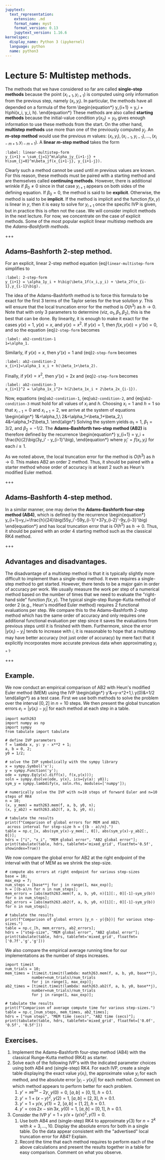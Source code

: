 ```yaml
---
jupytext:
  text_representation:
    extension: .md
    format_name: myst
    format_version: 0.13
    jupytext_version: 1.16.6
kernelspec:
  display_name: Python 3 (ipykernel)
  language: python
  name: python3
---
```


# Lecture 5: Multistep methods.

The methods that we have considered so far are called **single-step methods** because the point $(x_{i+1}, y_{i+1})$ is computed using only information from the previous step, namely $(x_i, y_i)$.
In particular, the methods have all depended on a formula of the form 
\begin{equation*}
y_{i+1} = y_i + h\phi(x_i, y_i, h).
\end{equation*}
These methods are also called **starting methods** because the initial-value condition $y(x_0)=y_0$ gives enough information to use these methods from the start.
On the other hand, **multistep methods** use more than one of the previously computed $y_j$.
An **$m$-step method** would use the previous $m$ values: $(x_i,y_i), (x_{i-1},y_{i-1}),\dots, (x_{i-m+1},y_{i-m+1})$.
A **linear $m$-step method** takes the form
```{math}
:label: linear-multistep-form
y_{i+1} = \sum_{j=1}^m\alpha_jy_{i+1-j} + h\sum_{j=0}^m\beta_jf(x_{i+1-j}, y_{i+1-j}).
```
Clearly such a method cannot be used until $m$ previous values are known.
For this reason, these methods must be paired with a starting method and are themselves called **continuing methods**.
However, there is additional wrinkle if $\beta_0\ne 0$ since in that case $y_{i+1}$ appears on both sides of the defining equation.
If $\beta_0=0$, the method is said to be **explicit**.
Otherwise, the method is said to be **implicit**.
If the method is implicit and the function $f(x, y)$ is linear in $y$, then it is easy to solve for $y_{i+1}$ once the specific IVP is given, but in practice this is often not the case.
We will consider implicit methods in the next lecture.
For now, we concentrate on the case of explicit methods.
Some of the most popular explicit linear multistep methods are the _Adams–Bashforth methods_.

+++

## Adams–Bashforth 2-step method.

For an explicit, linear $2$-step method equation {eq}`linear-multistep-form` simplifies to
```{math}
:label: 2-step-form
y_{i+1} = \alpha_1y_i + h\big(\beta_1f(x_i,y_i) + \beta_2f(x_{i-1},y_{i-1}\big).
```
The idea of the Adams–Bashforth method is to force this formula to be exact for the first 3 terms of the Taylor series for the true solution $y$.
This will ensure that the local truncation error for the method is $O(h^3)$ as $h\to 0$.
Note that with only $3$ parameters to determine (viz, $\alpha_1, \beta_1, \beta_2)$, this is the best that can be done.
By linearity, it is enough to make it exact for the cases $y(x)=1$, $y(x)=x$, and $y(x)=x^2$.
If $y(x)=1$, then $f(x,y(x)) = y'(x) = 0$, and so the equation {eq}`2-step-form` becomes
```{math}
:label: ab2-condition-1
1=\alpha_1.
```
Similarly, if $y(x)=x$, then $y'(x)=1$ and {eq}`2-step-form` becomes
```{math}
:label: ab2-condition-2
x_{i+1}=\alpha_1 x_i + h(\beta_1+\beta_2).
```
Finally, if $y(x)=x^2$, then $y'(x)=2x$ and {eq}`2-step-form` becomes
```{math}
:label: ab2-condition-3
x_{i+1}^2 = \alpha_1x_i^2+ h(2\beta_1x_i + 2\beta_2x_{i-1}).
```
Now, equations {eq}`ab2-condition-1`, {eq}`ab2-condition-2`, and {eq}`ab2-condition-3` must hold for all values of $x_i$ and $h$.
Choosing $x_{i}=1$ and $h=1$ so that $x_{i-1}=0$ and $x_{i+1}=2$, we arrive at the system of equations
\begin{align*}
1&=\alpha_1,\\
2&=\alpha_1+\beta_1+\beta_2,\\
4&=\alpha_1+2\beta_1.
\end{align*}
Solving the system yields $\alpha_1=1$, $\beta_1=3/2$, and $\beta_2=-1/2$.
The **Adams–Bashforth two-step method (AB2)** is therefore defined by the recurrence
\begin{equation*}
y_{i+1} = y_i + \frac{h}{2}\big(3y_i' - y_{i-1}'\big),
\end{equation*}
where $y_i' = f(x_i, y_i)$ for each $i\ge 1$.

As we noted above, the local truncation error for the method is $O(h^3)$ as $h\to 0$.
This makes AB2 an order $2$ method.
Thus, it should be paired with a starter method whose order of accuracy is at least $2$ such as Heun's modified Euler method.

+++

## Adams–Bashforth 4-step method.

In a similar manner, one may derive the **Adams–Bashforth four-step method (AB4)**, which is defined by the recurrence
\begin{equation*}
y_{i+1}=y_i+\frac{h}{24}\big(55y_i'-59y_{i-1}'+37y_{i-2}'-9y_{i-3}'\big)
\end{equation*}
and has local truncation error that is $O(h^5)$ as $h\to 0$.
Thus, it should be paired with an order $4$ starting method such as the classical RK4 method.

+++

## Advantages and disadvantages.

The disadvantage of a multistep method is that it is typically slightly more difficult to implement than a single-step method.
It even requires a single-step method to get started.
However, there tends to be a major gain in order of accuracy per work.
We usually measure the work per step of a numerical method based on the number of times that we need to evaluate the "right-hand side" function $f(x,y)$.
The typical single-step Runge-Kutta method of order 2 (e.g., Heun's modified Euler method) requires 2 functional evaluations per step.
We compare this to the Adams–Bashforth 2-step method which has the same order of accuracy and only requires one additional functional evaluation per step since it saves the evaluations from previous steps until it is finished with them.
Furthermore, since the error $|y(x_i)-y_i|$ tends to increase with $i$, it is reasonable to hope that a multistep may have better accuracy (not just order of accuracy) by mere fact that it explicitly incorporates more accurate previous data when approximating $y_{i+1}$.

+++

## Example.

We now conduct an empirical comparison of AB2 with Heun's modified Euler method (MEM) using the IVP
\begin{align*}
y'&=y-x^2+1,\\
y(0)&=1/2
\end{align*}
as a test case.
First we use both methods to solve the problem over the interval $[0,2]$ in $n=10$ steps.
We then present the global truncation errors $e_i=|y(x_i) - y_i|$ for each method at each step in a table.

```{code-cell}
import math263
import numpy as np
import sympy
from tabulate import tabulate

# define IVP parameters
f = lambda x, y: y - x**2 + 1;
a, b = 0, 2;
y0 = 1/2;

# solve the IVP symbolically with the sympy library
x = sympy.Symbol('x');
y = sympy.Function('y');
ode = sympy.Eq(y(x).diff(x), f(x,y(x)));
soln = sympy.dsolve(ode, y(x), ics={y(a): y0}); 
sym_y = sympy.lambdify(x, soln.rhs, modules=['numpy']);

# numerically solve the IVP with n=10 steps of forward Euler and n=10 steps of RK4
n = 10;
(x, y_mem) = math263.mem(f, a, b, y0, n);
(x, y_ab2) = math263.ab2(f, a, b, y0, n); 

# tabulate the results
print(f"Comparison of global errors for MEM and AB2\
 across interval for step-size h = {(b - a)/n}.")
table = np.c_[x, abs(sym_y(x)-y_mem[:, 0]), abs(sym_y(x)-y_ab2[:, 0])];
hdrs = ["i", "x_i", "MEM global error", "AB2 global error"];
print(tabulate(table, hdrs, tablefmt='mixed_grid', floatfmt='0.5f', showindex=True))
```

We now compare the global error for AB2 at the right endpoint of the interval with that of MEM as we shrink the step-size.

```{code-cell}
# compute abs errors at right endpoint for various step-sizes
base = 10;
max_exp = 7;
num_steps = [base**j for j in range(1, max_exp)];
h = [(b-a)/n for n in num_steps];
mem_errors = [abs(math263.mem(f, a, b, y0, n)[1][:, 0][-1]-sym_y(b)) for n in num_steps];
ab2_errors = [abs(math263.ab2(f, a, b, y0, n)[1][:, 0][-1]-sym_y(b)) for n in num_steps];

# tabulate the results
print(f"Comparison of global errors |y_n - y({b})| for various step-sizes.")
table = np.c_[h, mem_errors, ab2_errors];
hdrs = ["step-size", "MEM global error", "AB2 global error"];
print(tabulate(table, hdrs, tablefmt='mixed_grid', floatfmt=['0.7f','g','g']))
```

We also compare the empirical average running time for our implementations as the number of steps increases.

```{code-cell}
import timeit
num_trials = 10;
mem_times = [timeit.timeit(lambda: math263.mem(f, a, b, y0, base**j), 
            number=num_trials)/num_trials 
            for j in range(1, max_exp)];
ab2_times = [timeit.timeit(lambda: math263.ab2(f, a, b, y0, base**j), 
            number=num_trials)/num_trials 
            for j in range(1, max_exp)];

# tabulate the results
print(f"Comparison of average compute time for various step-sizes.")
table = np.c_[num_steps, mem_times, ab2_times];
hdrs = ["num steps", "MEM time (secs)", "AB2 time (secs)"];
print(tabulate(table, hdrs, tablefmt='mixed_grid', floatfmt=['0.0f', '0.5f', '0.5f']))
```

## Exercises.

1. Implement the Adams–Bashforth four-step method (AB4) with the classical Runge-Kutta method (RK4) as starter.
1. Solve each of the following IVP's with the indicated parameter choices using both AB4 and (single-step) RK4.
For each IVP, create a single table displaying the exact value $y(x_i)$, the approximate value $y_i$ for each method, and the absolute error $|y_i-y(x_i)|$ for each method.
Comment on which method appears to perform better for each problem.
     1. $y'=x\mathrm{e}^{3x}-2y$, $y(0)=0$, $[a,b]=[0,1]$, $h=0.1$.
     1. $y'=1+(x-y)^2$, $y(2)=1$, $[a,b]=[2,3]$, $h=0.1$.
     1. $y'=1+y/x$, $y(1)=2$, $[a,b]=[1,2]$, $h=0.1$.
     1. $y'=\cos 2x - \sin 3x$, $y(0)=1$, $[a,b]=[0,1]$, $h=0.1$.
1. Consider the IVP $y'=1+y/x+(y/x)^2, y(1)=0$.
     1. Use both AB4 and (single-step) RK4 to approximate $y(3)$ for $n=2^k$ with $k=3,\dots, 10$.
     Display the absolute errors for both in a single table.
     Do the data appear consistent with the "advertised" local truncation error for AB4?  Explain.
     1. Record the time that each method requires to perform each of the above calculations and present the results together in a table for easy comparison.
     Comment on what you observe.
